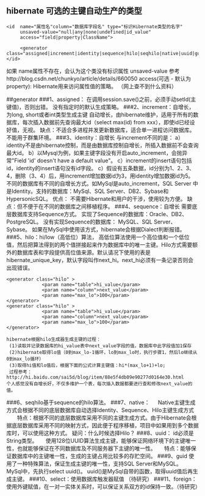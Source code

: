 ## hibernate 可选的主键自动生产的类型

	<id  name="属性名"column="数据库字段名" type="标识Hibernate类型的名字" 
	     unsaved-value="null|any|none|undefined|id_value"
	     access="field|property|ClassName">                    
	        
	     <generator class="assigned|increment|identity|sequence|hilo|seqhilo|native|uuid|guid|select|foreign"/>
	</id>

如果 name属性不存在，会认为这个类没有标识属性 
unsaved-value 参考http://blog.csdn.net/chunkyo/article/details/660050 
access(可选 - 默认为property): Hibernate用来访问属性值的策略。 （网上查不到什么资料） 

##generator 
###1、assigned： 
   在调用session.save()之前，必须手动setId(主键值)，否则出错。 
   <generator>没有指定时的默认生成策略。 
###2、increment：自增长，为long, short或者int类型生成主键 
   自动增长，由hibernate维护，适用于所有的数据库，每次插入数据前先查询最大id（select max(id) from xxx），即使id已经设好值，无视。 
   缺点：不适合多进程并发更新数据库，适合单一进程访问数据库。不能用于群集环境。 
###3、identity：自增长 
    与increment不同的是： 
    a）identity不是由hibernate控制，而是由数据库控制自增长，所插入数据前不会查询最大id。 
    b）以Mysql为例，如果主键字段没有开启auto_increment，会抛异常"Field 'id' doesn't have a default value"。 
    c）increment的insert语句包括id，identity的insert语句没有id字段。 
    c）假设有五条数据，id分别为1、2、3、4，删除（3、4）后，用increment增加数据id为3，用identity增加数据id为5。 
    不同的数据库有不同的自增长方式。如MySql是auto_increment，SQL Server 中是Identity。支持的数据库：MySql、SQL Server、DB2、Sybase和HypersonicSQL。 
    优点： 不需要Hibernate和用户的干涉，使用较为方便。 
    缺点：但不便于在不同的数据库之间移植程序。 
###4、sequence：自增长 
    需要底层数据库支持Sequence方式。 
    实现了Sequence的数据库：Oracle、DB2、PostgreSQL。 
    没有实现Sequence的数据库：  MySQL、SQL Server、Sybase。 
    如果在MySql中使用该方式，hibernate会根据Dialect判断报错。 
###5、hilo：hi/low（高低位）算法，
高低位算法使用一个高位值和一个低位值，然后把算法得到的两个值拼接起来作为数据库中的唯一主键。Hilo方式需要额外的数据库表和字段提供高位值来源。默认请况下使用的表是hibernate_unique_key，默认字段叫作next_hi。next_hi必须有一条记录否则会出现错误。

	<generator class="hilo" >   
	             <param name="table">hi_value</param>   
	             <param name="column">next_value</param>   
	             <param name="max_lo">100</param>   
	</generator>  
	<generator class="hilo" >
	             <param name="table">hi_value</param>
	             <param name="column">next_value</param>
	             <param name="max_lo">100</param>
	</generator>

    hibernate根据hilo生成器生成主键的过程： 
     (1)读取并记录数据库的hi_value表中next_value字段的值，数据库中此字段值加1保存 
     (2)hibernate取得lo值（0到max_lo-1循环，lo到max_lo时，执行步骤1，然后lo继续从0到max_lo循环） 
     (3)取得hi值和lo值后，根据下面的公式计算主键值：hi*(max_lo+1)+lo; 
     过程参考：http://hi.baidu.com/sai5d/blog/item/88e5f4db09e90277d0164e30.html 
    个人感觉没有自增长好，不仅多维护一个表，每次插入数据都要进行查和修改next_value的值。 
###6、seqhilo基于sequence的hilo算法。 
###7、native： 
　  Native主键生成方式会根据不同的底层数据库自动选择Identity、Sequence、Hilo主键生成方式 
　　特点：根据不同的底层数据库采用不同的主键生成方式。由于Hibernate会根据底层数据库采用不同的映射方式，因此便于程序移植，项目中如果用到多个数据库时，可以使用这种方式。 
     疑问：什么时候选择Hilo？ 
###8、uuid： 
     id必须是String类型。 
　  使用128位UUID算法生成主键，能够保证网络环境下的主键唯一性，也就能够保证在不同数据库及不同服务器下主键的唯一性。 
　   特点：能够保证数据库中的主键唯一性，生成的主键占用比较多的存贮空间。 
###9、guid 
      使用了一种特殊算法，保证生成主键的唯一性，支持SQL Server和MySQL。 
      MySql中，先执行select uuid()。 uuid()是MySql自带的函数，取得uuid值后再生成主键。 
###10、select：使用数据库触发器赋值  （待研究） 
###11、foreign：使用外键赋值，在一对一实体关系时，可以保证关系双方的id保持一致。（待研究） 